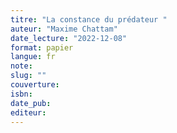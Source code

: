 ```yaml
---
titre: "La constance du prédateur "
auteur: "Maxime Chattam"
date_lecture: "2022-12-08"
format: papier
langue: fr
note:
slug: ""
couverture: 
isbn: 
date_pub: 
editeur: 
---
```

